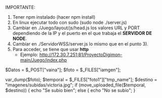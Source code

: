 IMPORTANTE:

1) Tener npm instalado (hacer npm install)
2) En linux ejecutar todo con sudo (sudo node ./server.js)
3) Cambiar en ./Juego/layout/js/head.js los valores URL y PORT dependiendo de la IP y el puerto en el que trabaja el **SERVIDOR DE NODE**.
4) Cambiar en ./ServidorWSS/server.js lo mismo que en el punto 3).
5) Para acceder, se tiene que usar **http**
    - Ejemplo: http://172.30.7.251:81/ProyectoDigimon-main/Juego/index.php


$Datos = $_POST["vaina"];
$foto = $_FILES["iamgen"];

var_dump($foto);
$temporal = $_FILES["foto1"]["tmp_name"];
$destino = "imagenes/subidas/victoria.jpg";
if (move_uploaded_file($temporal, $destino)) {
  echo "Se subio bien";
else {
  echo "No se subio";
}
